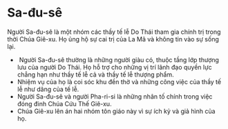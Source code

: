# Sa-đu-sê

Người Sa-đu-sê là một nhóm các thầy tế lễ Do Thái tham gia chính trị trong thời Chúa Giê-xu. Họ ủng hộ sự cai trị của La Mã và không tin vào sự sống lại.
- ​ Người Sa-đu-sê thường là những người giàu có, thuộc tầng lớp thượng lưu của người Do Thái. Họ hỗ trợ cho những vị trí lãnh đạo quyền lực chẳng hạn như thầy tế lễ cả và thầy tế lễ thượng phẩm. 
- Nhiệm vụ của họ là coi sóc khu đền thờ và những công việc của thầy tế lễ như dâng của tế lễ. 
- Người Sa-đu-sê và người Pha-ri-si là những nhân tố chính trong việc đóng đinh Chúa Cứu Thế Giê-xu. 
- Chúa Giê-xu lên án hai nhóm tôn giáo này vì sự ích kỷ và giả hình của họ.

